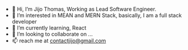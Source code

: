 - 👋 Hi, I’m Jijo Thomas, Working as Lead Software Engineer.
- 👀 I’m interested in MEAN and MERN Stack, basically, I am a full stack developer
- 🌱 I’m currently learning, React
- 💞️ I’m looking to collaborate on ...
- 📫 reach me at contactjijo@gmail.com

